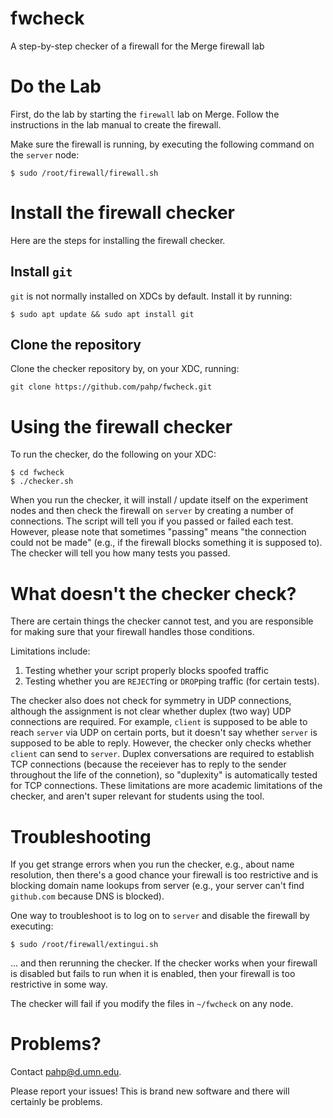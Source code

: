 # fwcheck
A step-by-step checker of a firewall for the Merge firewall lab

# Do the Lab

First, do the lab by starting the `firewall` lab on Merge. Follow the instructions in the lab manual to create the firewall.

Make sure the firewall is running, by executing the following command on the `server` node:

```
$ sudo /root/firewall/firewall.sh
```

# Install the firewall checker

Here are the steps for installing the firewall checker.

## Install `git`

`git` is not normally installed on XDCs by default. Install it by running:

```
$ sudo apt update && sudo apt install git
```

## Clone the repository

Clone the checker repository by, on your XDC, running:

```
git clone https://github.com/pahp/fwcheck.git
```

# Using the firewall checker

To run the checker, do the following on your XDC:

```
$ cd fwcheck
$ ./checker.sh
```

When you run the checker, it will install / update itself on the experiment nodes and then check the firewall on `server` by creating a number of connections. The script will tell you if you passed or failed each test. However, please note that sometimes "passing" means "the connection could not be made" (e.g., if the firewall blocks something it is supposed to). The checker will tell you how many tests you passed.

# What doesn't the checker check?

There are certain things the checker cannot test, and you are responsible for making sure that your firewall handles those conditions.

Limitations include:

 1. Testing whether your script properly blocks spoofed traffic
 2. Testing whether you are `REJECT`ing or `DROP`ping traffic (for certain tests).

The checker also does not check for symmetry in UDP connections, although the assignment is not clear whether duplex (two way) UDP connections are required. For example, `client` is supposed to be able to reach `server` via UDP on certain ports, but it doesn't say whether `server` is supposed to be able to reply. However, the checker only checks whether `client` can send to `server`. Duplex conversations are required to establish TCP connections (because the receiever has to reply to the sender throughout the life of the connetion), so "duplexity" is automatically tested for TCP connections. These limitations are more academic limitations of the checker, and aren't super relevant for students using the tool.

# Troubleshooting

If you get strange errors when you run the checker, e.g., about name resolution, then there's a good chance your firewall is too restrictive and is blocking domain name lookups from server (e.g., your server can't find `github.com` because DNS is blocked).

One way to troubleshoot is to log on to `server` and disable the firewall by executing:

```
$ sudo /root/firewall/extingui.sh
```

... and then rerunning the checker. If the checker works when your firewall is disabled but fails to run when it is enabled, then your firewall is too restrictive in some way.

The checker will fail if you modify the files in `~/fwcheck` on any node.

# Problems?

Contact [pahp@d.umn.edu](mailto:pahp@d.umn.edu).

Please report your issues! This is brand new software and there will certainly be problems.
